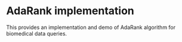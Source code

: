 # AdaRank implementation

This provides an implementation and demo of AdaRank algorithm for biomedical data queries.